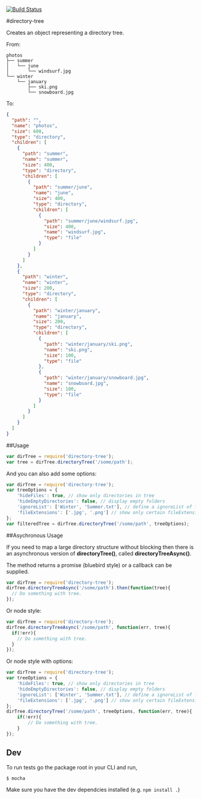 [![Build Status](https://travis-ci.org/mihneadb/node-directory-tree.svg)](https://travis-ci.org/mihneadb/node-directory-tree)

#directory-tree

Creates an object representing a directory tree.

From:

```
photos
├── summer
│   └── june
│       └── windsurf.jpg
└── winter
    └── january
        ├── ski.png
        └── snowboard.jpg
```

To:

```json
{
  "path": "",
  "name": "photos",
  "size": 600,
  "type": "directory",
  "children": [
    {
      "path": "summer",
      "name": "summer",
      "size": 400,
      "type": "directory",
      "children": [
        {
          "path": "summer/june",
          "name": "june",
          "size": 400,
          "type": "directory",
          "children": [
            {
              "path": "summer/june/windsurf.jpg",
              "size": 400,
              "name": "windsurf.jpg",
              "type": "file"
            }
          ]
        }
      ]
    },
    {
      "path": "winter",
      "name": "winter",
      "size": 200,
      "type": "directory",
      "children": [
        {
          "path": "winter/january",
          "name": "january",
          "size": 200,
          "type": "directory",
          "children": [
            {
              "path": "winter/january/ski.png",
              "name": "ski.png",
              "size": 100,
              "type": "file"
            },
            {
              "path": "winter/january/snowboard.jpg",
              "name": "snowboard.jpg",
              "size": 100,
              "type": "file"
            }
          ]
        }
      ]
    }
  ]
}
```

##Usage

```javascript
var dirTree = require('directory-tree');
var tree = dirTree.directoryTree('/some/path');
```

And you can also add some options:

```javascript
var dirTree = require('directory-tree');
var treeOptions = {
	'hideFiles': true, // show only directories in tree
	'hideEmptyDirectories': false, // display empty folders
	'ignoreList': ['Winter', 'Summer.txt'], // define a ignoreList of files / directories
	'fileExtensions': ['.jpg', '.png'] // show only certain fileExtensions
};
var filteredTree = dirTree.directoryTree('/some/path', treeOptions);
```

##Asychronous Usage

If you need to map a large directory structure without blocking then there is an asynchronous version of **directoryTree()**, called **directoryTreeAsync()**.

The method returns a promise (bluebird style) or a callback can be supplied.

```javascript
var dirTree = require('directory-tree');
dirTree.directoryTreeAsync('/some/path').then(function(tree){
  // Do something with tree.
});
```

Or node style:

```javascript
var dirTree = require('directory-tree');
dirTree.directoryTreeAsync('/some/path', function(err, tree){
  if(!err){
    // Do something with tree.
  }
});
```

Or node style with options:

```javascript
var dirTree = require('directory-tree');
var treeOptions = {
	'hideFiles': true, // show only directories in tree
	'hideEmptyDirectories': false, // display empty folders
	'ignoreList': ['Winter', 'Summer.txt'], // define a ignoreList of files / directories
	'fileExtensions': ['.jpg', '.png'] // show only certain fileExtensions
};
dirTree.directoryTree('/some/path', treeOptions, function(err, tree){
	if(!err){
		// Do something with tree.
	}
});
```

## Dev

To run tests go the package root in your CLI and run,

```bash
$ mocha
```

Make sure you have the dev dependcies installed (e.g. `npm install .`)

